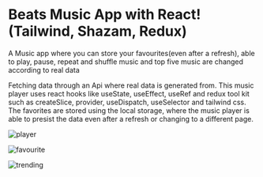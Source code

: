 <!-- npm run dev -->

<h1>Beats Music App with React! (Tailwind, Shazam, Redux)</h1>
<p>A Music app where you can store your favourites(even after a refresh), able to play, pause, repeat and shuffle music and top five music are changed according to real data</p>
<p>Fetching data through an Api where real data is generated from. This music player uses react hooks like useState, useEffect, useRef and redux tool kit such as createSlice, provider, useDispatch, useSelector and tailwind css. The favorites are stored using the local storage, where the music player is able to presist the data even after a refresh or changing to a different page.</p>

![player](https://github.com/eshanie-hub/React_music_player/assets/61816545/d3f26516-86a8-4882-8c61-d844d4da0cf5)

![favourite](https://github.com/eshanie-hub/React_music_player/assets/61816545/cbc6c569-584c-43e0-9ae0-c2120de1a81a)


![trending](https://github.com/eshanie-hub/React_music_player/assets/61816545/564c380d-a3a4-44be-a2c6-2d2cbc5716be)
